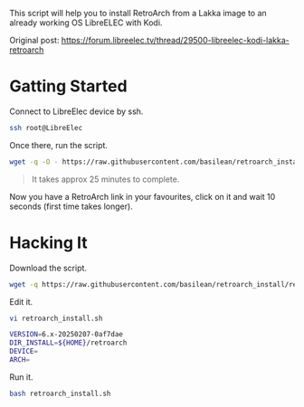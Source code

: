 This script will help you to install RetroArch from a Lakka image to an already working OS LibreELEC with Kodi.

Original post: https://forum.libreelec.tv/thread/29500-libreelec-kodi-lakka-retroarch

# Gatting Started
Connect to LibreElec device by ssh.
```bash
ssh root@LibreElec
```

Once there, run the script.
```bash
wget -q -O - https://raw.githubusercontent.com/basilean/retroarch_install/refs/heads/main/retroarch_install.sh | bash
```
> It takes approx 25 minutes to complete.

Now you have a RetroArch link in your favourites, click on it and wait 10 seconds (first time takes longer).

# Hacking It
Download the script.
```bash
wget -q https://raw.githubusercontent.com/basilean/retroarch_install/refs/heads/main/retroarch_install.sh
```

Edit it.
```bash
vi retroarch_install.sh
```

```bash
VERSION=6.x-20250207-0af7dae
DIR_INSTALL=${HOME}/retroarch
DEVICE=
ARCH=
```

Run it.
```bash
bash retroarch_install.sh
```

